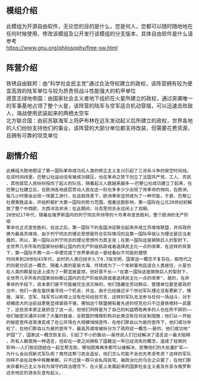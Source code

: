 ## 模组介绍
此模组为开源自由软件，无论您的目的是什么，您是何人，您都可以随时随地地在任何时候使用、修改该模组及公开发行该模组的分支版本，具体自由软件是什么请参考<br>https://www.gnu.org/philosophy/free-sw.html<br>
## 阵营介绍
铁锈自由联邦：由"科学社会民主党"通过合法夺权建立的政权，该阵营拥有较为便宜高效的陆军单位与较为昂贵但战斗性能强大的机甲单位<br>
德意志绿地帝国：由国家社会主义者地下组织在火星所建立的政权，通过突袭唯一的军事基地占领了整个火星，该阵营的陆军与空军适合机动穿插，可以迅速击败敌人，海战使用武装起来的两栖太空车<br>
北方联合国：由前苏联海军上将萨布林在远东发动起义后所建立的政权，世界各地的人们纷纷支持他们的事业，该阵营的大部分单位都支持改装，但需要花费资源，且拥有可靠的坦克单位<br>
## 剧情介绍
    此模组大胆地假设了第一国际革命成功后人类的修正主义复兴引起了三派系斗争的架空时间线。
    在该时间线里，巴黎公社运动没有被成功镇压，也在革命之势下创立了法国共产党，工人、农民
    、其他底层人民纷纷投向了起义的队伍，随着起义人数越来越多——巴黎公社成功建立了起来，在
    巴黎公社建立后，在欧洲各地底层劳动人民在这一刻也多多少少出现了闹革命的倾向，在欧洲，
    每几小时便会出现一场罢工游行，在这般场景下，欧洲革命显然成为了一种可能，于是，巴黎公
    社便乘胜追击，开始积极扩大第一国际的势力范围，借着这股影响，第一国际在公元20世纪初解
    放了整个中西欧、大西洋及非洲；在此期间，马克思同志永远闭上了双眼。
    20世纪17年代，随着在俄罗斯国内的列宁同志所领导的十月革命宣告胜利，整个欧洲的无产阶级
    革命也正式宣告胜利，在这之后，第一国际下的各国决定联合起来并成立苏维埃联盟，并将政府
    换为最高苏维埃，由于列宁同志的理论思想是符合实际情况的且第一国际早就认为理论是应当发
    展的，所以，第一国际以列宁同志的理论思想作为其主张；在第一国际这座钢铁巨人的掣肘下，
    全世界几乎所有的国家纷纷都让国内的无产阶级执政或者选择民主化一点的改革，在这样的背景
    下，第一国际不费一兵一卒便完成了世界革命这一曾经看似不可能的理想
    时间来到20世纪43年代，此时的人类已经步入了0.7级文明，国家这一概念不复存在，取而代之
    的则是分区这一概念、随着人类的星辰大海，月球成为了一个发射基地且适合人类居住，火星也
    在人类的群星征途上成为了一颗宜居星球，但好景不长——"在第一国际这座钢铁巨人的掣肘下，
    全世界几乎所有的国家纷纷都让国内的无产阶级执政或者选择民主化一点的改革"，是的，在非
    革命的手段下，资本家们是不可能被完全消灭掉的，他们隐藏在劳动群众、管理单位甚至是政府
    当中，他们一直在蛰伏着寻找一个机会，并且，由于已经接近半个世纪军队理论没有更新了，情
    报、海军、空军、陆军可以称得上没有任何经验可言，这样的军队无法参与任何一场战斗，对于
    规模庞大的治安战更是显得孱弱不堪，哪怕这个联盟拥有着先进的坦克也只不过是铁棺材一具罢
    了，这些资本家正是抓住了这一点，但他们同样是为了自己的利益牺牲再多的人也在所不辞的——
    他们秘密买通并训练了大量的替身，全联盟的情报机构对此竟没有任何反制措施；他们从一开始
    的秘密宣传逐渐演变成了在公开场合大规模悄悄宣传，在他们那自以为是的宣传下，他们成功夺
    权了，在他们那自以为是的宣传下，最高苏维埃被拆分为了政府这一概念——是的，他们成功地"
    护国"了，国家这一概念恢复后，引起了不小的轰动——虽然说人们已经解决了语言这一最大阻碍
    ，所有人都使用一种语言，但却在一夜之间拥有了国籍这一早已经消失的概念，造成了轻微的
    影响——人们依旧团结在一起互帮互助，哪怕困难再多都可以被解决，犹豫他们的大批量扩军——
    为什么会出现新式军队呢？竟然这帮刁民会造反，他们怎么可能不会优先考虑考虑？这样的军队
    同样不会在战争中挥舞拳脚，只不过是一群只会私闯民宅、被政治化的乌合之众罢了，在他们那
    夹杂着利己主义与较为保守的政治理念下，在火星上发展起来的国家社会主义者及东亚与俄罗斯
    远东地区的游击队宣布起义。
